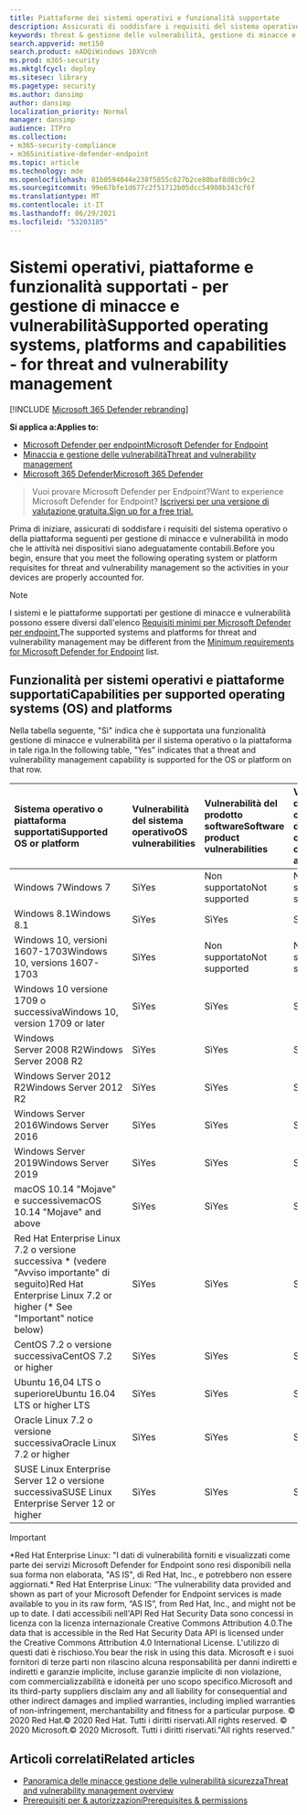 ```yaml
---
title: Piattaforme dei sistemi operativi e funzionalità supportate
description: Assicurati di soddisfare i requisiti del sistema operativo o della piattaforma per gestione di minacce e vulnerabilità, in modo che le attività in tutti i dispositivi siano adeguatamente contabili.
keywords: threat & gestione delle vulnerabilità, gestione di minacce e vulnerabilità, sistema operativo, requisiti della piattaforma, prerequisiti, Microsoft Defender for Endpoint-tvm supported os, Microsoft Defender for Endpoint-tvm, supported operating systems, supported platforms, linux support, mac support
search.appverid: met150
search.product: eADQiWindows 10XVcnh
ms.prod: m365-security
ms.mktglfcycl: deploy
ms.sitesec: library
ms.pagetype: security
ms.author: dansimp
author: dansimp
localization_priority: Normal
manager: dansimp
audience: ITPro
ms.collection:
- m365-security-compliance
- m365initiative-defender-endpoint
ms.topic: article
ms.technology: mde
ms.openlocfilehash: 81b0594044e238f5855c627b2ce80baf8d8cb9c2
ms.sourcegitcommit: 99e67bfe1d677c2f51712b05dcc54908b343cf6f
ms.translationtype: MT
ms.contentlocale: it-IT
ms.lasthandoff: 06/29/2021
ms.locfileid: "53203185"
---
```

# <a name="supported-operating-systems-platforms-and-capabilities---for-threat-and-vulnerability-management"></a><span data-ttu-id="6eed9-104">Sistemi operativi, piattaforme e funzionalità supportati - per gestione di minacce e vulnerabilità</span><span class="sxs-lookup"><span data-stu-id="6eed9-104">Supported operating systems, platforms and capabilities - for threat and vulnerability management</span></span>

[!INCLUDE [Microsoft 365 Defender rebranding](../../includes/microsoft-defender.md)]

<span data-ttu-id="6eed9-105">**Si applica a:**</span><span class="sxs-lookup"><span data-stu-id="6eed9-105">**Applies to:**</span></span>

- [<span data-ttu-id="6eed9-106">Microsoft Defender per endpoint</span><span class="sxs-lookup"><span data-stu-id="6eed9-106">Microsoft Defender for Endpoint</span></span>](https://go.microsoft.com/fwlink/?linkid=2154037)
- [<span data-ttu-id="6eed9-107">Minaccia e gestione delle vulnerabilità</span><span class="sxs-lookup"><span data-stu-id="6eed9-107">Threat and vulnerability management</span></span>](next-gen-threat-and-vuln-mgt.md)
- [<span data-ttu-id="6eed9-108">Microsoft 365 Defender</span><span class="sxs-lookup"><span data-stu-id="6eed9-108">Microsoft 365 Defender</span></span>](https://go.microsoft.com/fwlink/?linkid=2118804)

><span data-ttu-id="6eed9-109">Vuoi provare Microsoft Defender per Endpoint?</span><span class="sxs-lookup"><span data-stu-id="6eed9-109">Want to experience Microsoft Defender for Endpoint?</span></span> [<span data-ttu-id="6eed9-110">Iscriversi per una versione di valutazione gratuita.</span><span class="sxs-lookup"><span data-stu-id="6eed9-110">Sign up for a free trial.</span></span>](https://www.microsoft.com/microsoft-365/windows/microsoft-defender-atp?ocid=docs-wdatp-portaloverview-abovefoldlink)

<span data-ttu-id="6eed9-111">Prima di iniziare, assicurati di soddisfare i requisiti del sistema operativo o della piattaforma seguenti per gestione di minacce e vulnerabilità in modo che le attività nei dispositivi siano adeguatamente contabili.</span><span class="sxs-lookup"><span data-stu-id="6eed9-111">Before you begin, ensure that you meet the following operating system or platform requisites for threat and vulnerability management so the activities in your devices are properly accounted for.</span></span>

>[!NOTE]
><span data-ttu-id="6eed9-112">I sistemi e le piattaforme supportati per gestione di minacce e vulnerabilità possono essere diversi dall'elenco [Requisiti minimi per Microsoft Defender per endpoint.](minimum-requirements.md)</span><span class="sxs-lookup"><span data-stu-id="6eed9-112">The supported systems and platforms for threat and vulnerability management may be different from the [Minimum requirements for Microsoft Defender for Endpoint](minimum-requirements.md) list.</span></span>

## <a name="capabilities-per-supported-operating-systems-os-and-platforms"></a><span data-ttu-id="6eed9-113">Funzionalità per sistemi operativi e piattaforme supportati</span><span class="sxs-lookup"><span data-stu-id="6eed9-113">Capabilities per supported operating systems (OS) and platforms</span></span>

<span data-ttu-id="6eed9-114">Nella tabella seguente, "Sì" indica che è supportata una funzionalità gestione di minacce e vulnerabilità per il sistema operativo o la piattaforma in tale riga.</span><span class="sxs-lookup"><span data-stu-id="6eed9-114">In the following table, "Yes" indicates that a threat and vulnerability management capability is supported for the OS or platform on that row.</span></span>

<span data-ttu-id="6eed9-115">Sistema operativo o piattaforma supportati</span><span class="sxs-lookup"><span data-stu-id="6eed9-115">Supported OS or platform</span></span> | <span data-ttu-id="6eed9-116">Vulnerabilità del sistema operativo</span><span class="sxs-lookup"><span data-stu-id="6eed9-116">OS vulnerabilities</span></span> | <span data-ttu-id="6eed9-117">Vulnerabilità del prodotto software</span><span class="sxs-lookup"><span data-stu-id="6eed9-117">Software product vulnerabilities</span></span> | <span data-ttu-id="6eed9-118">Valutazione della configurazione del sistema operativo</span><span class="sxs-lookup"><span data-stu-id="6eed9-118">OS configuration assessment</span></span> | <span data-ttu-id="6eed9-119">Valutazione della configurazione dei controlli di sicurezza</span><span class="sxs-lookup"><span data-stu-id="6eed9-119">Security controls configuration assessment</span></span> | <span data-ttu-id="6eed9-120">Valutazione della configurazione del prodotto software</span><span class="sxs-lookup"><span data-stu-id="6eed9-120">Software product configuration assessment</span></span>
:---|:---|:---|:---|:---|:---
<span data-ttu-id="6eed9-121">Windows 7</span><span class="sxs-lookup"><span data-stu-id="6eed9-121">Windows 7</span></span> | <span data-ttu-id="6eed9-122">Sì</span><span class="sxs-lookup"><span data-stu-id="6eed9-122">Yes</span></span> | <span data-ttu-id="6eed9-123">Non supportato</span><span class="sxs-lookup"><span data-stu-id="6eed9-123">Not supported</span></span> | <span data-ttu-id="6eed9-124">Non supportato</span><span class="sxs-lookup"><span data-stu-id="6eed9-124">Not supported</span></span> | <span data-ttu-id="6eed9-125">Non supportato</span><span class="sxs-lookup"><span data-stu-id="6eed9-125">Not supported</span></span> | <span data-ttu-id="6eed9-126">Non supportato</span><span class="sxs-lookup"><span data-stu-id="6eed9-126">Not supported</span></span>
<span data-ttu-id="6eed9-127">Windows 8.1</span><span class="sxs-lookup"><span data-stu-id="6eed9-127">Windows 8.1</span></span> | <span data-ttu-id="6eed9-128">Sì</span><span class="sxs-lookup"><span data-stu-id="6eed9-128">Yes</span></span> | <span data-ttu-id="6eed9-129">Sì</span><span class="sxs-lookup"><span data-stu-id="6eed9-129">Yes</span></span> | <span data-ttu-id="6eed9-130">Sì</span><span class="sxs-lookup"><span data-stu-id="6eed9-130">Yes</span></span> | <span data-ttu-id="6eed9-131">Sì</span><span class="sxs-lookup"><span data-stu-id="6eed9-131">Yes</span></span>| <span data-ttu-id="6eed9-132">Sì</span><span class="sxs-lookup"><span data-stu-id="6eed9-132">Yes</span></span>
<span data-ttu-id="6eed9-133">Windows 10, versioni 1607-1703</span><span class="sxs-lookup"><span data-stu-id="6eed9-133">Windows 10, versions 1607-1703</span></span> | <span data-ttu-id="6eed9-134">Sì</span><span class="sxs-lookup"><span data-stu-id="6eed9-134">Yes</span></span>  | <span data-ttu-id="6eed9-135">Non supportato</span><span class="sxs-lookup"><span data-stu-id="6eed9-135">Not supported</span></span> | <span data-ttu-id="6eed9-136">Non supportato</span><span class="sxs-lookup"><span data-stu-id="6eed9-136">Not supported</span></span> | <span data-ttu-id="6eed9-137">Non supportato</span><span class="sxs-lookup"><span data-stu-id="6eed9-137">Not supported</span></span> | <span data-ttu-id="6eed9-138">Non supportato</span><span class="sxs-lookup"><span data-stu-id="6eed9-138">Not supported</span></span>
<span data-ttu-id="6eed9-139">Windows 10 versione 1709 o successiva</span><span class="sxs-lookup"><span data-stu-id="6eed9-139">Windows 10, version 1709 or later</span></span> | <span data-ttu-id="6eed9-140">Sì</span><span class="sxs-lookup"><span data-stu-id="6eed9-140">Yes</span></span> | <span data-ttu-id="6eed9-141">Sì</span><span class="sxs-lookup"><span data-stu-id="6eed9-141">Yes</span></span> | <span data-ttu-id="6eed9-142">Sì</span><span class="sxs-lookup"><span data-stu-id="6eed9-142">Yes</span></span> | <span data-ttu-id="6eed9-143">Sì</span><span class="sxs-lookup"><span data-stu-id="6eed9-143">Yes</span></span> | <span data-ttu-id="6eed9-144">Sì</span><span class="sxs-lookup"><span data-stu-id="6eed9-144">Yes</span></span>
<span data-ttu-id="6eed9-145">Windows Server 2008 R2</span><span class="sxs-lookup"><span data-stu-id="6eed9-145">Windows Server 2008 R2</span></span> | <span data-ttu-id="6eed9-146">Sì</span><span class="sxs-lookup"><span data-stu-id="6eed9-146">Yes</span></span> | <span data-ttu-id="6eed9-147">Sì</span><span class="sxs-lookup"><span data-stu-id="6eed9-147">Yes</span></span> | <span data-ttu-id="6eed9-148">Sì</span><span class="sxs-lookup"><span data-stu-id="6eed9-148">Yes</span></span> | <span data-ttu-id="6eed9-149">Sì</span><span class="sxs-lookup"><span data-stu-id="6eed9-149">Yes</span></span> | <span data-ttu-id="6eed9-150">Sì</span><span class="sxs-lookup"><span data-stu-id="6eed9-150">Yes</span></span>
<span data-ttu-id="6eed9-151">Windows Server 2012 R2</span><span class="sxs-lookup"><span data-stu-id="6eed9-151">Windows Server 2012 R2</span></span> | <span data-ttu-id="6eed9-152">Sì</span><span class="sxs-lookup"><span data-stu-id="6eed9-152">Yes</span></span> | <span data-ttu-id="6eed9-153">Sì</span><span class="sxs-lookup"><span data-stu-id="6eed9-153">Yes</span></span> | <span data-ttu-id="6eed9-154">Sì</span><span class="sxs-lookup"><span data-stu-id="6eed9-154">Yes</span></span> | <span data-ttu-id="6eed9-155">Sì</span><span class="sxs-lookup"><span data-stu-id="6eed9-155">Yes</span></span> | <span data-ttu-id="6eed9-156">Sì</span><span class="sxs-lookup"><span data-stu-id="6eed9-156">Yes</span></span>
<span data-ttu-id="6eed9-157">Windows Server 2016</span><span class="sxs-lookup"><span data-stu-id="6eed9-157">Windows Server 2016</span></span> | <span data-ttu-id="6eed9-158">Sì</span><span class="sxs-lookup"><span data-stu-id="6eed9-158">Yes</span></span> | <span data-ttu-id="6eed9-159">Sì</span><span class="sxs-lookup"><span data-stu-id="6eed9-159">Yes</span></span> | <span data-ttu-id="6eed9-160">Sì</span><span class="sxs-lookup"><span data-stu-id="6eed9-160">Yes</span></span> | <span data-ttu-id="6eed9-161">Sì</span><span class="sxs-lookup"><span data-stu-id="6eed9-161">Yes</span></span> | <span data-ttu-id="6eed9-162">Sì</span><span class="sxs-lookup"><span data-stu-id="6eed9-162">Yes</span></span>
<span data-ttu-id="6eed9-163">Windows Server 2019</span><span class="sxs-lookup"><span data-stu-id="6eed9-163">Windows Server 2019</span></span> | <span data-ttu-id="6eed9-164">Sì</span><span class="sxs-lookup"><span data-stu-id="6eed9-164">Yes</span></span> | <span data-ttu-id="6eed9-165">Sì</span><span class="sxs-lookup"><span data-stu-id="6eed9-165">Yes</span></span> | <span data-ttu-id="6eed9-166">Sì</span><span class="sxs-lookup"><span data-stu-id="6eed9-166">Yes</span></span> | <span data-ttu-id="6eed9-167">Sì</span><span class="sxs-lookup"><span data-stu-id="6eed9-167">Yes</span></span> | <span data-ttu-id="6eed9-168">Sì</span><span class="sxs-lookup"><span data-stu-id="6eed9-168">Yes</span></span>
<span data-ttu-id="6eed9-169">macOS 10.14 "Mojave" e successive</span><span class="sxs-lookup"><span data-stu-id="6eed9-169">macOS 10.14 "Mojave" and above</span></span> | <span data-ttu-id="6eed9-170">Sì</span><span class="sxs-lookup"><span data-stu-id="6eed9-170">Yes</span></span> | <span data-ttu-id="6eed9-171">Sì</span><span class="sxs-lookup"><span data-stu-id="6eed9-171">Yes</span></span> | <span data-ttu-id="6eed9-172">Sì</span><span class="sxs-lookup"><span data-stu-id="6eed9-172">Yes</span></span> | <span data-ttu-id="6eed9-173">Sì</span><span class="sxs-lookup"><span data-stu-id="6eed9-173">Yes</span></span> | <span data-ttu-id="6eed9-174">Sì</span><span class="sxs-lookup"><span data-stu-id="6eed9-174">Yes</span></span> 
<span data-ttu-id="6eed9-175">Red Hat Enterprise Linux 7.2 o versione successiva \* (vedere "Avviso importante" di seguito)</span><span class="sxs-lookup"><span data-stu-id="6eed9-175">Red Hat Enterprise Linux 7.2 or higher (\* See "Important" notice below)</span></span> | <span data-ttu-id="6eed9-176">Sì</span><span class="sxs-lookup"><span data-stu-id="6eed9-176">Yes</span></span> | <span data-ttu-id="6eed9-177">Sì</span><span class="sxs-lookup"><span data-stu-id="6eed9-177">Yes</span></span> | <span data-ttu-id="6eed9-178">Sì</span><span class="sxs-lookup"><span data-stu-id="6eed9-178">Yes</span></span> | <span data-ttu-id="6eed9-179">Sì</span><span class="sxs-lookup"><span data-stu-id="6eed9-179">Yes</span></span> | <span data-ttu-id="6eed9-180">Sì</span><span class="sxs-lookup"><span data-stu-id="6eed9-180">Yes</span></span>
<span data-ttu-id="6eed9-181">CentOS 7.2 o versione successiva</span><span class="sxs-lookup"><span data-stu-id="6eed9-181">CentOS 7.2 or higher</span></span> | <span data-ttu-id="6eed9-182">Sì</span><span class="sxs-lookup"><span data-stu-id="6eed9-182">Yes</span></span> | <span data-ttu-id="6eed9-183">Sì</span><span class="sxs-lookup"><span data-stu-id="6eed9-183">Yes</span></span> | <span data-ttu-id="6eed9-184">Sì</span><span class="sxs-lookup"><span data-stu-id="6eed9-184">Yes</span></span> | <span data-ttu-id="6eed9-185">Sì</span><span class="sxs-lookup"><span data-stu-id="6eed9-185">Yes</span></span> | <span data-ttu-id="6eed9-186">Sì</span><span class="sxs-lookup"><span data-stu-id="6eed9-186">Yes</span></span>
<span data-ttu-id="6eed9-187">Ubuntu 16,04 LTS o superiore</span><span class="sxs-lookup"><span data-stu-id="6eed9-187">Ubuntu 16.04 LTS or higher LTS</span></span> | <span data-ttu-id="6eed9-188">Sì</span><span class="sxs-lookup"><span data-stu-id="6eed9-188">Yes</span></span> | <span data-ttu-id="6eed9-189">Sì</span><span class="sxs-lookup"><span data-stu-id="6eed9-189">Yes</span></span> | <span data-ttu-id="6eed9-190">Sì</span><span class="sxs-lookup"><span data-stu-id="6eed9-190">Yes</span></span> | <span data-ttu-id="6eed9-191">Sì</span><span class="sxs-lookup"><span data-stu-id="6eed9-191">Yes</span></span> | <span data-ttu-id="6eed9-192">Sì</span><span class="sxs-lookup"><span data-stu-id="6eed9-192">Yes</span></span>
<span data-ttu-id="6eed9-193">Oracle Linux 7.2 o versione successiva</span><span class="sxs-lookup"><span data-stu-id="6eed9-193">Oracle Linux 7.2 or higher</span></span> | <span data-ttu-id="6eed9-194">Sì</span><span class="sxs-lookup"><span data-stu-id="6eed9-194">Yes</span></span> | <span data-ttu-id="6eed9-195">Sì</span><span class="sxs-lookup"><span data-stu-id="6eed9-195">Yes</span></span> | <span data-ttu-id="6eed9-196">Sì</span><span class="sxs-lookup"><span data-stu-id="6eed9-196">Yes</span></span> | <span data-ttu-id="6eed9-197">Sì</span><span class="sxs-lookup"><span data-stu-id="6eed9-197">Yes</span></span> | <span data-ttu-id="6eed9-198">Sì</span><span class="sxs-lookup"><span data-stu-id="6eed9-198">Yes</span></span>
<span data-ttu-id="6eed9-199">SUSE Linux Enterprise Server 12 o versione successiva</span><span class="sxs-lookup"><span data-stu-id="6eed9-199">SUSE Linux Enterprise Server 12 or higher</span></span> | <span data-ttu-id="6eed9-200">Sì</span><span class="sxs-lookup"><span data-stu-id="6eed9-200">Yes</span></span> | <span data-ttu-id="6eed9-201">Sì</span><span class="sxs-lookup"><span data-stu-id="6eed9-201">Yes</span></span> | <span data-ttu-id="6eed9-202">Sì</span><span class="sxs-lookup"><span data-stu-id="6eed9-202">Yes</span></span> | <span data-ttu-id="6eed9-203">Sì</span><span class="sxs-lookup"><span data-stu-id="6eed9-203">Yes</span></span> | <span data-ttu-id="6eed9-204">Sì</span><span class="sxs-lookup"><span data-stu-id="6eed9-204">Yes</span></span>

>[!IMPORTANT]
> <span data-ttu-id="6eed9-205">\*Red Hat Enterprise Linux: "I dati di vulnerabilità forniti e visualizzati come parte dei servizi Microsoft Defender for Endpoint sono resi disponibili nella sua forma non elaborata, "AS IS", di Red Hat, Inc., e potrebbero non essere aggiornati.</span><span class="sxs-lookup"><span data-stu-id="6eed9-205">\* Red Hat Enterprise Linux: “The vulnerability data provided and shown as part of your Microsoft Defender for Endpoint services is made available to you in its raw form, “AS IS”, from Red Hat, Inc., and might not be up to date.</span></span> <span data-ttu-id="6eed9-206">I dati accessibili nell'API Red Hat Security Data sono concessi in licenza con la licenza internazionale Creative Commons Attribution 4.0.</span><span class="sxs-lookup"><span data-stu-id="6eed9-206">The data that is accessible in the Red Hat Security Data API is licensed under the Creative Commons Attribution 4.0 International License.</span></span> <span data-ttu-id="6eed9-207">L'utilizzo di questi dati è rischioso.</span><span class="sxs-lookup"><span data-stu-id="6eed9-207">You bear the risk in using this data.</span></span> <span data-ttu-id="6eed9-208">Microsoft e i suoi fornitori di terze parti non rilascino alcuna responsabilità per danni indiretti e indiretti e garanzie implicite, incluse garanzie implicite di non violazione, com commercializzabilità e idoneità per uno scopo specifico.</span><span class="sxs-lookup"><span data-stu-id="6eed9-208">Microsoft and its third-party suppliers disclaim any and all liability for consequential and other indirect damages and implied warranties, including implied warranties of non-infringement, merchantability and fitness for a particular purpose.</span></span> <span data-ttu-id="6eed9-209">© 2020 Red Hat.</span><span class="sxs-lookup"><span data-stu-id="6eed9-209">© 2020 Red Hat.</span></span> <span data-ttu-id="6eed9-210">Tutti i diritti riservati.</span><span class="sxs-lookup"><span data-stu-id="6eed9-210">All rights reserved.</span></span> <span data-ttu-id="6eed9-211">© 2020 Microsoft.</span><span class="sxs-lookup"><span data-stu-id="6eed9-211">© 2020 Microsoft.</span></span> <span data-ttu-id="6eed9-212">Tutti i diritti riservati."</span><span class="sxs-lookup"><span data-stu-id="6eed9-212">All rights reserved.”</span></span>

## <a name="related-articles"></a><span data-ttu-id="6eed9-213">Articoli correlati</span><span class="sxs-lookup"><span data-stu-id="6eed9-213">Related articles</span></span>

- [<span data-ttu-id="6eed9-214">Panoramica delle minacce gestione delle vulnerabilità sicurezza</span><span class="sxs-lookup"><span data-stu-id="6eed9-214">Threat and vulnerability management overview</span></span>](next-gen-threat-and-vuln-mgt.md)
- [<span data-ttu-id="6eed9-215">Prerequisiti per & autorizzazioni</span><span class="sxs-lookup"><span data-stu-id="6eed9-215">Prerequisites & permissions</span></span>](tvm-prerequisites.md)
